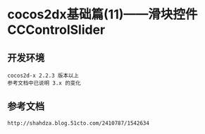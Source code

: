 # cocos2dx基础篇(11)——滑块控件CCControlSlider

## 开发环境
	cocos2d-x 2.2.3 版本以上
	参考文档中已说明 3.x 的变化
## 参考文档
	http://shahdza.blog.51cto.com/2410787/1542634
